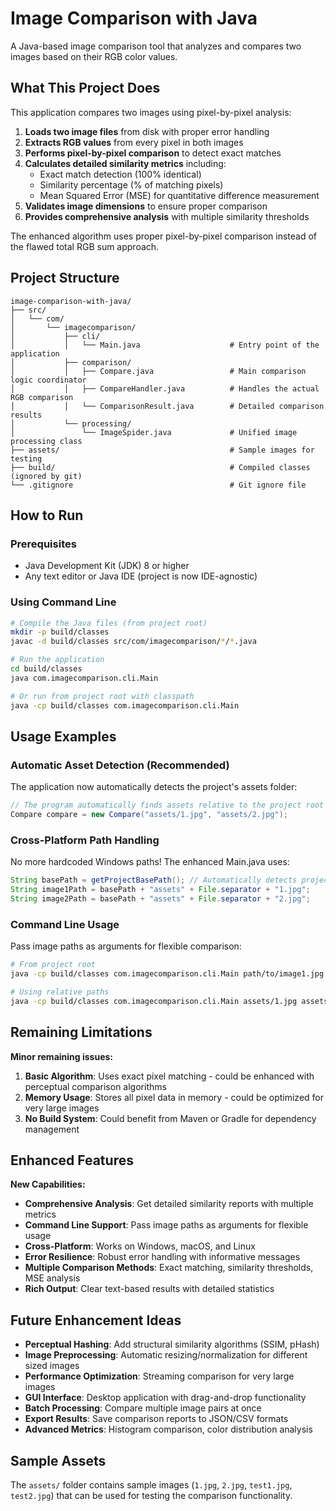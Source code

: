 # Image Comparison with Java

A Java-based image comparison tool that analyzes and compares two images based on their RGB color values.

## What This Project Does

This application compares two images using pixel-by-pixel analysis:
1. **Loads two image files** from disk with proper error handling
2. **Extracts RGB values** from every pixel in both images
3. **Performs pixel-by-pixel comparison** to detect exact matches
4. **Calculates detailed similarity metrics** including:
   - Exact match detection (100% identical)
   - Similarity percentage (% of matching pixels)
   - Mean Squared Error (MSE) for quantitative difference measurement
5. **Validates image dimensions** to ensure proper comparison
6. **Provides comprehensive analysis** with multiple similarity thresholds

The enhanced algorithm uses proper pixel-by-pixel comparison instead of the flawed total RGB sum approach.

## Project Structure

```
image-comparison-with-java/
├── src/
│   └── com/
│       └── imagecomparison/
│           ├── cli/
│           │   └── Main.java                    # Entry point of the application
│           ├── comparison/
│           │   ├── Compare.java                 # Main comparison logic coordinator
│           │   ├── CompareHandler.java          # Handles the actual RGB comparison
│           │   └── ComparisonResult.java        # Detailed comparison results
│           └── processing/
│               └── ImageSpider.java             # Unified image processing class
├── assets/                                      # Sample images for testing
├── build/                                       # Compiled classes (ignored by git)
└── .gitignore                                   # Git ignore file
```

## How to Run

### Prerequisites
- Java Development Kit (JDK) 8 or higher
- Any text editor or Java IDE (project is now IDE-agnostic)

### Using Command Line
```bash
# Compile the Java files (from project root)
mkdir -p build/classes
javac -d build/classes src/com/imagecomparison/*/*.java

# Run the application
cd build/classes
java com.imagecomparison.cli.Main

# Or run from project root with classpath
java -cp build/classes com.imagecomparison.cli.Main
```

## Usage Examples

### Automatic Asset Detection (Recommended)
The application now automatically detects the project's assets folder:
```java
// The program automatically finds assets relative to the project root
Compare compare = new Compare("assets/1.jpg", "assets/2.jpg");
```

### Cross-Platform Path Handling
No more hardcoded Windows paths! The enhanced Main.java uses:
```java
String basePath = getProjectBasePath(); // Automatically detects project root
String image1Path = basePath + "assets" + File.separator + "1.jpg";
String image2Path = basePath + "assets" + File.separator + "2.jpg";
```

### Command Line Usage
Pass image paths as arguments for flexible comparison:
```bash
# From project root
java -cp build/classes com.imagecomparison.cli.Main path/to/image1.jpg path/to/image2.jpg

# Using relative paths
java -cp build/classes com.imagecomparison.cli.Main assets/1.jpg assets/2.jpg
```

## Remaining Limitations

**Minor remaining issues:**

1. **Basic Algorithm**: Uses exact pixel matching - could be enhanced with perceptual comparison algorithms
2. **Memory Usage**: Stores all pixel data in memory - could be optimized for very large images
3. **No Build System**: Could benefit from Maven or Gradle for dependency management

## Enhanced Features

**New Capabilities:**

- **Comprehensive Analysis**: Get detailed similarity reports with multiple metrics
- **Command Line Support**: Pass image paths as arguments for flexible usage
- **Cross-Platform**: Works on Windows, macOS, and Linux
- **Error Resilience**: Robust error handling with informative messages
- **Multiple Comparison Methods**: Exact matching, similarity thresholds, MSE analysis
- **Rich Output**: Clear text-based results with detailed statistics

## Future Enhancement Ideas

- **Perceptual Hashing**: Add structural similarity algorithms (SSIM, pHash)
- **Image Preprocessing**: Automatic resizing/normalization for different sized images  
- **Performance Optimization**: Streaming comparison for very large images
- **GUI Interface**: Desktop application with drag-and-drop functionality
- **Batch Processing**: Compare multiple image pairs at once
- **Export Results**: Save comparison reports to JSON/CSV formats
- **Advanced Metrics**: Histogram comparison, color distribution analysis

## Sample Assets

The `assets/` folder contains sample images (`1.jpg`, `2.jpg`, `test1.jpg`, `test2.jpg`) that can be used for testing the comparison functionality.
